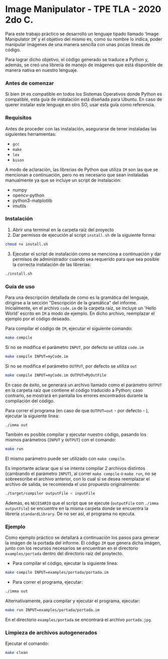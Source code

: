 # Image Manipulator - TPE TLA - 2020 2do C.
Para este trabajo práctico se desarrolló un lenguaje tipado llamado ‘Image Manipulator `IM`’ y el objetivo del mismo es, como su nombre lo indica, poder manipular imágenes de una manera sencilla con unas pocas líneas de código.

Para lograr dicho objetivo, el código generado se traduce a Python y, además, se creó una librería de manejo de imágenes que está disponible de manera nativa en nuestro lenguaje.

### Antes de comenzar
Si bien `IM` es compatible en todos los Sistemas Operativos donde Python es compatible, esta guía de instalación está diseñada para Ubuntu. En caso de querer instalar este lenguaje en otro SO, usar esta guía como referencia.

### Requisitos
Antes de proceder con las instalación, asegurarse de tener instaladas las siguientes herramientas:
- `gcc`
- `make`
- `lex`
- `bison`

A modo de aclaración, las librerias de Python que utiliza `IM` son las que se mencionan a continuación, pero no es necesario que sean instaladas manualmente ya que se incluye un script de instalación:
- numpy
- opencv-python
- python3-matplotlib
- imutils

### Instalación
1. Abrir una terminal en la carpeta raíz del proyecto 
2. Dar permisos de ejecución al script `install.sh` de la siguiente forma:
```bash
chmod +x install.sh
```
3. Ejecutar el script de instalación como se menciona a continuación y dar permisos de administrador cuando sea requerido para que sea posible la correcta instalación de las librerías:
```bash
./install.sh
```

### Guía de uso
Para una descripción detallada de como es la gramática del lenguaje, dirigirse a la sección "Descripción de la gramática" del informe. 
Inicialmente, en el archivo `code.im` de la carpeta raíz, se incluye un 'Hello World' escrito en `IM` a modo de ejemplo. En dicho archivo, reemplazar el ejemplo por el código deseado.

Para compilar el código de `IM`, ejecutar el siguiente comando:
```bash
make compile
```

Si no se modifica el parámetro `INPUT`, por defecto se utiliza `code.im`

```bash
make compile INPUT=myCode.im
```

Si no se modifica el parámetro `OUTPUT`, por defecto se utiliza `out`

```bash
make compile INPUT=myCode.im OUTPUT=MyOutFile
```

En caso de éxito, se generará un archivo llamado como el parámetro `OUTPUT` en la carpeta raíz que contiene el código traducido a Python; caso contrario, se mostrará en pantalla los errores encontrados durante la compilación del código.

Para correr el programa (en caso de que `OUTPUT=out` - por defecto - ), ejecutar la siguiente línea:

```bash
./imma out
```

También es posible compilar y ejecutar nuestro código, pasando los mismos parámetros (`INPUT` y `OUTPUT`) con el comando:

```bash
make run
```

El mismo parámetro puede ser utilizado con `make compile`.

Es importante aclarar que si se intenta compilar 2 archivos distintos (cambiando el parámetro `INPUT`), al correr `make compile` o `make run`, no se sobreescribe el archivo anterior, con lo cual si se desea reemplazar el archivo de salida, se recomienda el uso propuesto originalmente:

```bash
./target/compiler outputFile < inputFile
```
Además, es `NECESARIO` que el script que se ejecute (`outputFile` con `./imma outputFile`) se encuentre en la misma carpeta donde se encuentra la librería `standardLibrary`. De no ser así, el programa no ejecuta.

### Ejemplo
Como ejemplo práctico se detallará a continuación los pasos para generar la imágen de la portada del informe.
El código `IM` que genera dicha imágen, junto con los recursos necesarios se encuentran en el directorio `examples/portada` dentro del directorio raíz del proytecto.
- Para compilar el código, ejecutar la siguiente línea:
```bash
make compile INPUT=examples/portada/portada.im
```
- Para correr el programa, ejecutar:
```bash
./imma out
```

Alternativamente, para compilar y ejecutar el programa, ejecutar:
```bash
make run INPUT=examples/portada/portada.im
```

En el directorio `examples/portada` se encontrará el archivo `portada.jpg`.

### Limpieza de archivos autogenerados
Ejecutar el comando:
```bash
make clean
```